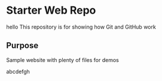 # Starter Web Repo
hello
This repository is for showing how Git and GitHub work

## Purpose

Sample website with plenty of files for demos

abcdefgh